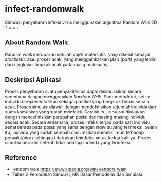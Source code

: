 # infect-randomwalk
Simulasi penyebaran infeksi virus menggunakan algoritma Random Walk 2D 4 arah

## About Random Walk
Random walk merupakan sebuah objek matematis, yang dikenal sebagai *stochastic* atau proses acak, yang menggambarkan jalan (*path*) yang terdiri dari rangkaian langkah acak pada ruang matematis.

## Deskripsi Aplikasi
Proses penyebaran suatu penyakit/virus dapat disimulasikan secara sederhana dengan menggunakan *Random Walk*. Pada metode ini, setiap individu direpresentasikan sebagai partikel yang bergerak bebas secara acak. Proses simulasi diawali dengan mendefinisikan sejumlah individu dari suatu komunitas yang sudah terinfeksi. Setelah itu, simulasi dilakukan dengan mendefinisikan perubahan posisi dari masing-masing individu secara acak. Secara sederhana, proses infeksi terjadi pada saat individu sehat berada pada posisi yang sama dengan individu yang terinfeksi. Selain itu, individu yang sudah sembuh diasumsikan memiliki imun terhadap penyakit/virus sehingga tidak akan terinfeksi untuk kedua kalinya. Proses simulasi berakhir setelah tidak ada lagi individu yang terinfeksi.

## Reference
- Random walk https://en.wikipedia.org/wiki/Random_walk
- Tubes 2 Pemodelan Simulasi, MK Dasar Pemodelan dan Simulasi
